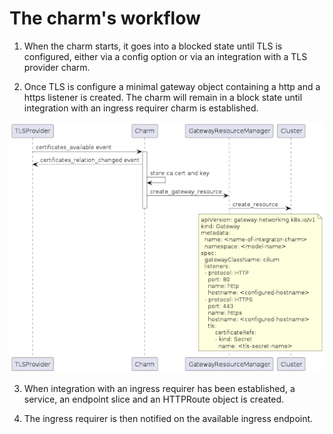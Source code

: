 # The charm's workflow
1. When the charm starts, it goes into a blocked state until TLS is configured, either via a config option or via an integration with a TLS provider charm.

2. Once TLS is configure a minimal gateway object containing a http and a https listener is created. The charm will remain in a block state until integration with an ingress requirer charm is established.

![create_gateway_resource](../reference/create_gateway_resource.png)

3. When integration with an ingress requirer has been established, a service, an endpoint slice and an HTTPRoute object is created.

4. The ingress requirer is then notified on the available ingress endpoint.

